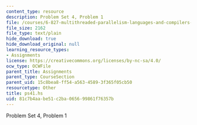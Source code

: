 ```yaml
---
content_type: resource
description: Problem Set 4, Problem 1
file: /courses/6-827-multithreaded-parallelism-languages-and-compilers-fall-2002/81c7b4aabe51c2ba065699861f76357b_ps41.hs
file_size: 2162
file_type: text/plain
hide_download: true
hide_download_original: null
learning_resource_types:
- Assignments
license: https://creativecommons.org/licenses/by-nc-sa/4.0/
ocw_type: OCWFile
parent_title: Assignments
parent_type: CourseSection
parent_uid: 15c8bea8-ff54-a563-4589-3f365f05cb50
resourcetype: Other
title: ps41.hs
uid: 81c7b4aa-be51-c2ba-0656-99861f76357b
---
```

Problem Set 4, Problem 1